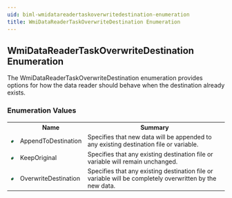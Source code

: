 ```yaml
---
uid: biml-wmidatareadertaskoverwritedestination-enumeration
title: WmiDataReaderTaskOverwriteDestination Enumeration
---
```


## WmiDataReaderTaskOverwriteDestination Enumeration

<div class="LanguageSummary"><div class ="SummaryItem">The WmiDataReaderTaskOverwriteDestination enumeration provides options for how the data reader should behave when the destination already exists.</div></div>
<div class="EnumValueGroup">

### Enumeration Values

<table id="EnumValue" class="MemberList"><tbody><tr><th class="MemberTypeIconColumnHeader">&nbsp;</th><th class="MemberNameColumnHeader">Name</th><th class="MemberSummaryColumnHeader">Summary</th></tr><tr class="cd0"><td align="center" class="MemberTypeIcon"><img src="enumValue.png"></img></td><td class="MemberName">AppendToDestination</td><td class="MemberSummary"><div class ="SummaryItem">Specifies that new data will be appended to any existing destination file or variable.</div></td></tr><tr class="cd1"><td align="center" class="MemberTypeIcon"><img src="enumValue.png"></img></td><td class="MemberName">KeepOriginal</td><td class="MemberSummary"><div class ="SummaryItem">Specifies that any existing destination file or variable will remain unchanged.</div></td></tr><tr class="cd0"><td align="center" class="MemberTypeIcon"><img src="enumValue.png"></img></td><td class="MemberName">OverwriteDestination</td><td class="MemberSummary"><div class ="SummaryItem">Specifies that any existing destination file or variable will be completely overwritten by the new data.</div></td></tr></tbody></table>
</div>